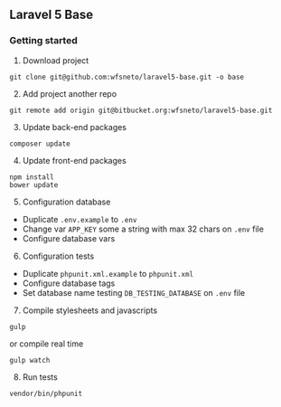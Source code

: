 ## Laravel 5 Base

### Getting started

1) Download project
```
git clone git@github.com:wfsneto/laravel5-base.git -o base
```

2) Add project another repo
```
git remote add origin git@bitbucket.org:wfsneto/laravel5-base.git
```

3) Update back-end packages
```
composer update
```

4) Update front-end packages
```
npm install
bower update
```

5) Configuration database

 * Duplicate `.env.example` to `.env`
 * Change var `APP_KEY` some a string with max 32 chars on `.env` file
 * Configure database vars 

6) Configuration tests
 * Duplicate `phpunit.xml.example` to `phpunit.xml`
 * Configure database tags
 * Set database name testing `DB_TESTING_DATABASE` on `.env` file

7) Compile stylesheets and javascripts
```
gulp
```

or compile real time

```
gulp watch
```

8) Run tests
```
vendor/bin/phpunit
```
